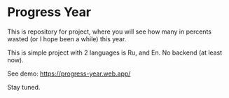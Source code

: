 # Progress Year

This is repository for project, where you will see how many in percents wasted (or I hope been a while) this year.

This is simple project with 2 languages is Ru, and En.
No backend (at least now).

See demo: https://progress-year.web.app/

Stay tuned.
